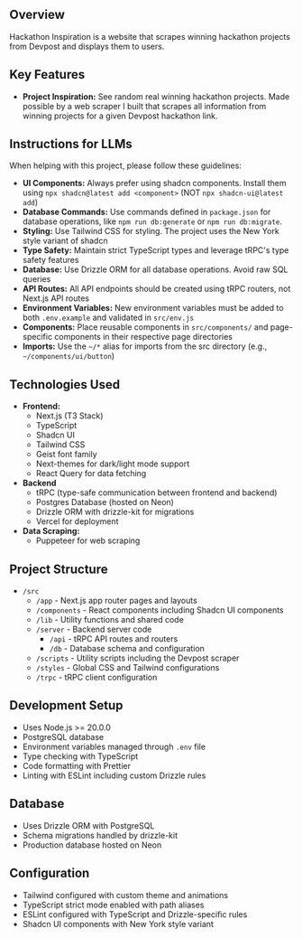 ## Overview

Hackathon Inspiration is a website that scrapes winning hackathon projects from Devpost and displays them to users.

## Key Features

- **Project Inspiration:** See random real winning hackathon projects. Made possible by a web scraper I built that scrapes all information from winning projects for a given Devpost hackathon link.

## Instructions for LLMs

When helping with this project, please follow these guidelines:

- **UI Components:** Always prefer using shadcn components. Install them using `npx shadcn@latest add <component>` (NOT `npx shadcn-ui@latest add`)
- **Database Commands:** Use commands defined in `package.json` for database operations, like `npm run db:generate` or `npm run db:migrate`.
- **Styling:** Use Tailwind CSS for styling. The project uses the New York style variant of shadcn
- **Type Safety:** Maintain strict TypeScript types and leverage tRPC's type safety features
- **Database:** Use Drizzle ORM for all database operations. Avoid raw SQL queries
- **API Routes:** All API endpoints should be created using tRPC routers, not Next.js API routes
- **Environment Variables:** New environment variables must be added to both `.env.example` and validated in `src/env.js`
- **Components:** Place reusable components in `src/components/` and page-specific components in their respective page directories
- **Imports:** Use the `~/*` alias for imports from the src directory (e.g., `~/components/ui/button`)

## Technologies Used

- **Frontend:**
  - Next.js (T3 Stack)
  - TypeScript
  - Shadcn UI
  - Tailwind CSS
  - Geist font family
  - Next-themes for dark/light mode support
  - React Query for data fetching
- **Backend**
  - tRPC (type-safe communication between frontend and backend)
  - Postgres Database (hosted on Neon)
  - Drizzle ORM with drizzle-kit for migrations
  - Vercel for deployment
- **Data Scraping:**
  - Puppeteer for web scraping

## Project Structure

- `/src`
  - `/app` - Next.js app router pages and layouts
  - `/components` - React components including Shadcn UI components
  - `/lib` - Utility functions and shared code
  - `/server` - Backend server code
    - `/api` - tRPC API routes and routers
    - `/db` - Database schema and configuration
  - `/scripts` - Utility scripts including the Devpost scraper
  - `/styles` - Global CSS and Tailwind configurations
  - `/trpc` - tRPC client configuration

## Development Setup

- Uses Node.js >= 20.0.0
- PostgreSQL database
- Environment variables managed through `.env` file
- Type checking with TypeScript
- Code formatting with Prettier
- Linting with ESLint including custom Drizzle rules

## Database

- Uses Drizzle ORM with PostgreSQL
- Schema migrations handled by drizzle-kit
- Production database hosted on Neon

## Configuration

- Tailwind configured with custom theme and animations
- TypeScript strict mode enabled with path aliases
- ESLint configured with TypeScript and Drizzle-specific rules
- Shadcn UI components with New York style variant
